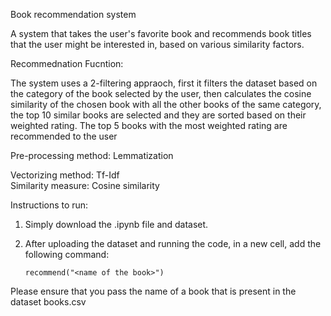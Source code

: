 Book recommendation system  

A system that takes the user's favorite book and recommends book titles that the user might be interested in, based on various similarity factors.

Recommednation Fucntion:  

The system uses a 2-filtering appraoch, first it filters the dataset based on the category of the book selected by the user, then calculates the cosine similarity of the chosen book with all the other books of the same category, the top 10 similar books are selected and they are sorted based on their weighted rating. The top 5 books with the most weighted rating are recommended to the user

Pre-processing method: Lemmatization  

Vectorizing method: Tf-Idf  
Similarity measure: Cosine similarity

Instructions to run:
1. Simply download the .ipynb file and dataset.
2. After uploading the dataset and running the code, in a new cell, add the following command:

	```recommend("<name of the book>")```

Please ensure that you pass the name of a book that is present in the dataset books.csv
